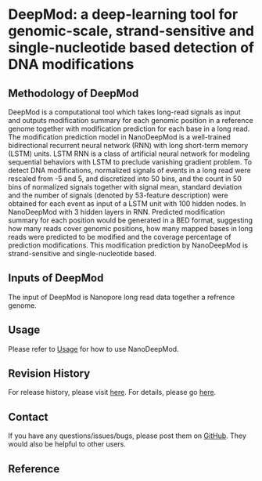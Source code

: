 # DeepMod: a deep-learning tool for genomic-scale, strand-sensitive and single-nucleotide based detection of DNA modifications

## Methodology of DeepMod

DeepMod is a computational tool which takes long-read signals as input and outputs modification summary for each genomic position in a reference genome together with modification prediction for each base in a long read. The modification prediction model in NanoDeepMod is a well-trained bidirectional recurrent neural network (RNN) with long short-term memory (LSTM) units. LSTM RNN is a class of artificial neural network for modeling sequential behaviors with LSTM to preclude vanishing gradient problem.  To detect DNA modifications, normalized signals of events in a long read were rescaled from -5 and 5, and discretized into 50 bins, and the count in 50 bins of normalized signals together with signal mean, standard deviation and the number of signals (denoted by 53-feature description) were obtained for each event as input of a LSTM unit with 100 hidden nodes. In NanoDeepMod with 3 hidden layers in RNN. Predicted modification summary for each position would be generated in a BED format, suggesting how many reads cover genomic positions, how many mapped bases in long reads were predicted to be modified and the coverage percentage of prediction modifications. This modification prediction by NanoDeepMod is strand-sensitive and single-nucleotide based. 

## Inputs of DeepMod

The input of DeepMod is Nanopore long read data together a refrence genome. 

## Usage

Please refer to [Usage](https://github.com/WGLab/NanoDeepMod/blob/master/docs/Usage.md) for how to use NanoDeepMod.

## Revision History

For release history, please visit [here](https://github.com/WGLab/NanoDeepMod/releases). For details, please go [here](https://github.com/WGLab/NanoDeepMod/blob/master/README.md).

## Contact

If you have any questions/issues/bugs, please post them on [GitHub](https://github.com/WGLab/NanoDeepMod/issues). They would also be helpful to other users. 

## Reference

